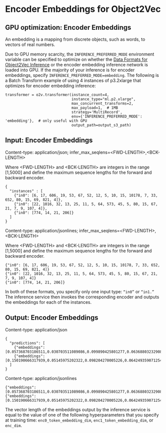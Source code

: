 # Encoder Embeddings for Object2Vec<a name="object2vec-encoder-embeddings"></a>

## GPU optimization: Encoder Embeddings<a name="object2vec-inference-gpu-optimize-encoder-embeddings"></a>

An embedding is a mapping from discrete objects, such as words, to vectors of real numbers\.

Due to GPU memory scarcity, the `INFERENCE_PREFERRED_MODE` environment variable can be specified to optimize on whether the [ Data Formats for Object2Vec Inference](object2vec-inference-formats.md) or the encoder embedding inference network is loaded into GPU\. If the majority of your inference is for encoder embeddings, specify `INFERENCE_PREFERRED_MODE=embedding`\. The following is a Batch Transform example of using 4 instances of p3\.2xlarge that optimizes for encoder embedding inference:

```
transformer = o2v.transformer(instance_count=4,
                              instance_type="ml.p2.xlarge",
                              max_concurrent_transforms=2,
                              max_payload=1,  # 1MB
                              strategy='MultiRecord',
                              env={'INFERENCE_PREFERRED_MODE': 'embedding'},  # only useful with GPU
                              output_path=output_s3_path)
```

## Input: Encoder Embeddings<a name="object2vec-in-encoder-embeddings-data"></a>

Content\-type: application/json; infer\_max\_seqlens=<FWD\-LENGTH>,<BCK\-LENGTH>

Where <FWD\-LENGTH> and <BCK\-LENGTH> are integers in the range \[1,5000\] and define the maximum sequence lengths for the forward and backward encoder\.

```
{
  "instances" : [
    {"in0": [6, 17, 606, 19, 53, 67, 52, 12, 5, 10, 15, 10178, 7, 33, 652, 80, 15, 69, 821, 4]},
    {"in0": [22, 1016, 32, 13, 25, 11, 5, 64, 573, 45, 5, 80, 15, 67, 21, 7, 9, 107, 4]},
    {"in0": [774, 14, 21, 206]}
  ]
}
```

Content\-type: application/jsonlines; infer\_max\_seqlens=<FWD\-LENGTH>,<BCK\-LENGTH>

Where <FWD\-LENGTH> and <BCK\-LENGTH> are integers in the range \[1,5000\] and define the maximum sequence lengths for the forward and backward encoder\.

```
{"in0": [6, 17, 606, 19, 53, 67, 52, 12, 5, 10, 15, 10178, 7, 33, 652, 80, 15, 69, 821, 4]}
{"in0": [22, 1016, 32, 13, 25, 11, 5, 64, 573, 45, 5, 80, 15, 67, 21, 7, 9, 107, 4]}
{"in0": [774, 14, 21, 206]}
```

In both of these formats, you specify only one input type: `“in0”` or `“in1.”` The inference service then invokes the corresponding encoder and outputs the embeddings for each of the instances\. 

## Output: Encoder Embeddings<a name="object2vec-out-encoder-embeddings-data"></a>

Content\-type: application/json

```
{
  "predictions": [
    {"embeddings":[0.057368703186511,0.030703511089086,0.099890425801277,0.063688032329082,0.026327300816774,0.003637571120634,0.021305780857801,0.004316598642617,0.0,0.003397724591195,0.0,0.000378780066967,0.0,0.0,0.0,0.007419463712722]},
    {"embeddings":[0.150190666317939,0.05145975202322,0.098204270005226,0.064249359071254,0.056249320507049,0.01513972133398,0.047553978860378,0.0,0.0,0.011533712036907,0.011472506448626,0.010696629062294,0.0,0.0,0.0,0.008508535102009]}
  ]
}
```

Content\-type: application/jsonlines

```
{"embeddings":[0.057368703186511,0.030703511089086,0.099890425801277,0.063688032329082,0.026327300816774,0.003637571120634,0.021305780857801,0.004316598642617,0.0,0.003397724591195,0.0,0.000378780066967,0.0,0.0,0.0,0.007419463712722]}
{"embeddings":[0.150190666317939,0.05145975202322,0.098204270005226,0.064249359071254,0.056249320507049,0.01513972133398,0.047553978860378,0.0,0.0,0.011533712036907,0.011472506448626,0.010696629062294,0.0,0.0,0.0,0.008508535102009]}
```

The vector length of the embeddings output by the inference service is equal to the value of one of the following hyperparameters that you specify at training time: `enc0_token_embedding_dim`, `enc1_token_embedding_dim`, or `enc_dim`\.